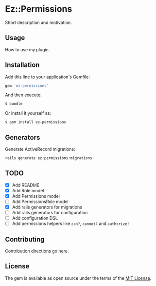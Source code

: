 # Ez::Permissions
Short description and motivation.

## Usage
How to use my plugin.

## Installation
Add this line to your application's Gemfile:

```ruby
gem 'ez-permissions'
```

And then execute:
```bash
$ bundle
```

Or install it yourself as:
```bash
$ gem install ez-permissions
```

## Generators

Generate ActiveRecord migrations:
```bash
rails generate ez:permissions:migrations
```

## TODO

- [x] Add README
- [x] Add Role model
- [x] Add Permissions model
- [ ] Add PermissionsRole model
- [x] Add rails generators for migrations
- [ ] Add rails generators for configuration
- [ ] Add configuration DSL
- [ ] Add permissions helpers like `can?`, `cannot?` and `authorize!`

## Contributing
Contribution directions go here.

## License
The gem is available as open source under the terms of the [MIT License](https://opensource.org/licenses/MIT).
